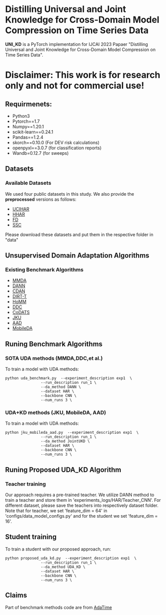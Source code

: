 # Distilling Universal and Joint Knowledge for Cross-Domain Model Compression on Time Series Data

**UNI_KD** is a PyTorch implementation for IJCAI 2023 Papaer "Distilling Universal and Joint Knowledge for Cross-Domain Model Compression on Time Series Data". 

# Disclaimer: This work is for research only and not for commercial use!

## Requirmenets:
- Python3
- Pytorch==1.7
- Numpy==1.20.1
- scikit-learn==0.24.1
- Pandas==1.2.4
- skorch==0.10.0 (For DEV risk calculations)
- openpyxl==3.0.7 (for classification reports)
- Wandb=0.12.7 (for sweeps)

## Datasets

### Available Datasets
We used four public datasets in this study. We also provide the **preprocessed** versions as follows:

- [UCIHAR](https://researchdata.ntu.edu.sg/dataset.xhtml?persistentId=doi:10.21979/N9/0SYHTZ)
- [HHAR](https://researchdata.ntu.edu.sg/dataset.xhtml?persistentId=doi:10.21979/N9/OWDFXO)
- [FD](https://mb.uni-paderborn.de/en/kat/main-research/datacenter/bearing-datacenter/data-sets-and-download)
- [SSC](https://researchdata.ntu.edu.sg/dataset.xhtml?persistentId=doi:10.21979/N9/UD1IM9)

Please download these datasets and put them in the respective folder in "data"


## Unsupervised Domain Adaptation Algorithms
### Existing Benchmark Algorithms
- [MMDA](https://arxiv.org/abs/1901.00282)
- [DANN](https://arxiv.org/abs/1505.07818)
- [CDAN](https://arxiv.org/abs/1705.10667)
- [DIRT-T](https://arxiv.org/abs/1802.08735)
- [HoMM](https://arxiv.org/pdf/1912.11976.pdf)
- [DDC](https://arxiv.org/abs/1412.3474)
- [CoDATS](https://arxiv.org/pdf/2005.10996.pdf)
- [JKU](https://arxiv.org/pdf/2005.07839.pdf)
- [AAD](https://arxiv.org/pdf/2010.11478.pdf)
- [MobileDA](https://ieeexplore.ieee.org/abstract/document/9016215/)

## Runing Benchmark Algorithms 

### SOTA UDA methods (MMDA,DDC,et al.)

To train a model with UDA methods:

```
python uda_benchmark.py  --experiment_description exp1  \
                --run_description run_1 \
                --da_method DANN \
                --dataset HAR \
                --backbone CNN \
                --num_runs 3 \
```

### UDA+KD methods (JKU, MobileDA, AAD)

To train a model with UDA methods:

```
python jku_mobileda_aad.py  --experiment_description exp1  \
                --run_description run_1 \
                --da_method JointUKD \
                --dataset HAR \
                --backbone CNN \
                --num_runs 3 \
```

## Runing Proposed UDA_KD Algorithm

### Teacher training
Our approach requires a pre-trained teacher. We utilize DANN method to train a teacher and store them in 'experiments_logs/HAR/Teacher_CNN'.
For different dataset, please save the teachers into respectively dataset folder. Note that for teacher, we set 'feature_dim = 64' in 'configs/data_model_configs.py' 
and for the student we set 'feature_dim = 16'.

## Student training
To train a student with our proposed approach, run:

```
python proposed_uda_kd.py  --experiment_description exp1  \
                --run_description run_1 \
                --da_method UDA_KD \
                --dataset HAR \
                --backbone CNN \
                --num_runs 3 \
```

## Claims
Part of benchmark methods code are from [AdaTime](https://github.com/emadeldeen24/AdaTime)
